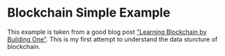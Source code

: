 # Blockchain Simple Example

This example is taken from a good blog post ["Learning Blockchain by Building One"](https://hackernoon.com/learn-blockchains-by-building-one-117428612f46). 
This is my first attempt to understand the data sturcture of blockchain.
